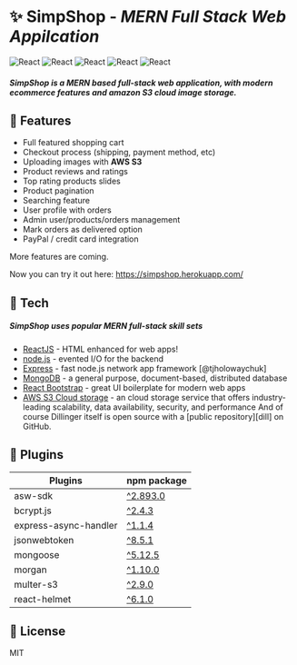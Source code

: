 # ✨ SimpShop - _MERN Full Stack Web Appilcation_

![React](https://img.shields.io/static/v1?label=Frontend&message=React&color=green) ![React](https://img.shields.io/static/v1?label=Server&message=Node.js&color=blue) ![React](https://img.shields.io/static/v1?label=Routes&message=Express&color=red) ![React](https://img.shields.io/static/v1?label=Database&message=MongoDB&color=yellow) ![React](https://img.shields.io/static/v1?label=Image-Storage&message=AWS-S3&color=pink)

##### SimpShop is a MERN based full-stack web application, with modern ecommerce features and amazon S3 cloud image storage.

## 🎉 Features

- Full featured shopping cart
- Checkout process (shipping, payment method, etc)
- Uploading images with **AWS S3**
- Product reviews and ratings
- Top rating products slides
- Product pagination
- Searching feature
- User profile with orders
- Admin user/products/orders management
- Mark orders as delivered option
- PayPal / credit card integration

More features are coming.

Now you can try it out here: https://simpshop.herokuapp.com/

## 🚀 Tech

##### SimpShop uses popular MERN full-stack skill sets

- [ReactJS] - HTML enhanced for web apps!
- [node.js] - evented I/O for the backend
- [Express] - fast node.js network app framework [@tjholowaychuk]
- [MongoDB] - a general purpose, document-based, distributed database
- [React Bootstrap] - great UI boilerplate for modern web apps
- [AWS S3 Cloud storage] - an cloud storage service that offers industry-leading scalability, data availability, security, and performance
  And of course Dillinger itself is open source with a [public repository][dill]
  on GitHub.

## 🔧 Plugins

| Plugins               | npm package                                                   |
| --------------------- | ------------------------------------------------------------- |
| asw-sdk               | [^2.893.0](https://www.npmjs.com/package/aws-sdk)             |
| bcrypt.js             | [^2.4.3](https://www.npmjs.com/package/bcrypt)                |
| express-async-handler | [^1.1.4](https://www.npmjs.com/package/express-async-handler) |
| jsonwebtoken          | [^8.5.1](https://www.npmjs.com/package/jsonwebtoken)          |
| mongoose              | [^5.12.5](https://www.npmjs.com/package/mongoose)             |
| morgan                | [^1.10.0](https://www.npmjs.com/package/morgan)               |
| multer-s3             | [^2.9.0](https://www.npmjs.com/package/multer-s3)             |
| react-helmet          | [^6.1.0](https://www.npmjs.com/package/react-helmet)          |

## 📖 License

MIT

[mongodb]: https://www.mongodb.com
[node.js]: http://nodejs.org
[react bootstrap]: https://react-bootstrap.github.io/
[aws s3 cloud storage]: https://aws.amazon.com/s3/?nc1=h_ls
[express]: http://expressjs.com
[reactjs]: https://reactjs.org/
